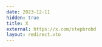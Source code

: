 ```yaml
---
date: 2023-12-11
hidden: true
title: X
external: https://x.com/stepbrobd
layout: redirect.vto
---
```

